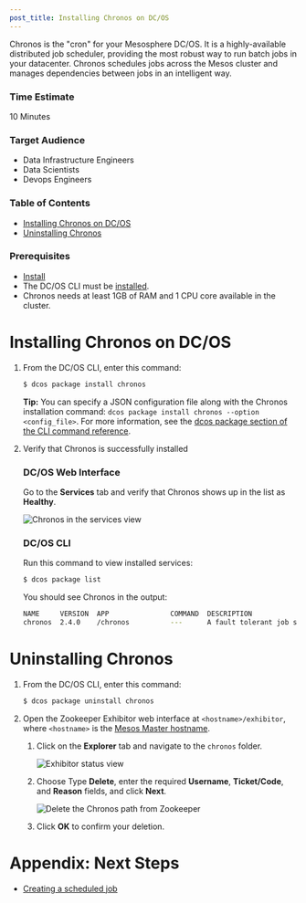 ```yaml
---
post_title: Installing Chronos on DC/OS
---
```

Chronos is the "cron" for your Mesosphere DC/OS. It is a highly-available distributed job scheduler, providing the most robust way to run batch jobs in your datacenter. Chronos schedules jobs across the Mesos cluster and manages dependencies between jobs in an intelligent way.

### Time Estimate

10 Minutes

### Target Audience

- Data Infrastructure Engineers
- Data Scientists
- Devops Engineers

### Table of Contents

- [Installing Chronos on DC/OS][1]
- [Uninstalling Chronos][2]

### Prerequisites

- [Install](../install/README.md)
- The DC/OS CLI must be [installed][3].
- Chronos needs at least 1GB of RAM and 1 CPU core available in the cluster.

# <a name="chronosinstall"></a>Installing Chronos on DC/OS

1.  From the DC/OS CLI, enter this command:

    ```bash
    $ dcos package install chronos
    ```

    **Tip:** You can specify a JSON configuration file along with the Chronos installation command: `dcos package install chronos --option <config_file>`. For more information, see the [dcos package section of the CLI command reference][4].

2.  Verify that Chronos is successfully installed

    ### DC/OS Web Interface

    Go to the **Services** tab and verify that Chronos shows up in the list as **Healthy**.

    ![Chronos in the services view](../img/ui-services-chronos.png)

    ### DC/OS CLI

    Run this command to view installed services:

    ```bash
    $ dcos package list
    ```

    You should see Chronos in the output:

    ```bash
    NAME     VERSION  APP               COMMAND  DESCRIPTION
    chronos  2.4.0    /chronos          ---      A fault tolerant job scheduler for Mesos which handles dependencies and ISO8601 based schedules.
    ```

# <a name="uninstall"></a>Uninstalling Chronos

1.  From the DC/OS CLI, enter this command:

    ```bash
    $ dcos package uninstall chronos
    ```

2.  Open the Zookeeper Exhibitor web interface at `<hostname>/exhibitor`, where `<hostname>` is the [Mesos Master hostname][5].

    1.  Click on the **Explorer** tab and navigate to the `chronos` folder.

        ![Exhibitor status view](../img/chef-zk-status.png)

    2.  Choose Type **Delete**, enter the required **Username**, **Ticket/Code**, and **Reason** fields, and click **Next**.

        ![Delete the Chronos path from Zookeeper](../img/zkchronosdelete.png)

    3.  Click **OK** to confirm your deletion.

# Appendix: Next Steps

- [Creating a scheduled job](../creating-a-scheduled-job/)

 [1]: #chronosinstall
 [2]: #uninstall
 [3]: /docs/1.7/usage/cli/install/
 [4]: /docs/1.7/usage/cli/command-reference/
 [5]: /docs/1.7/administration/installing/

